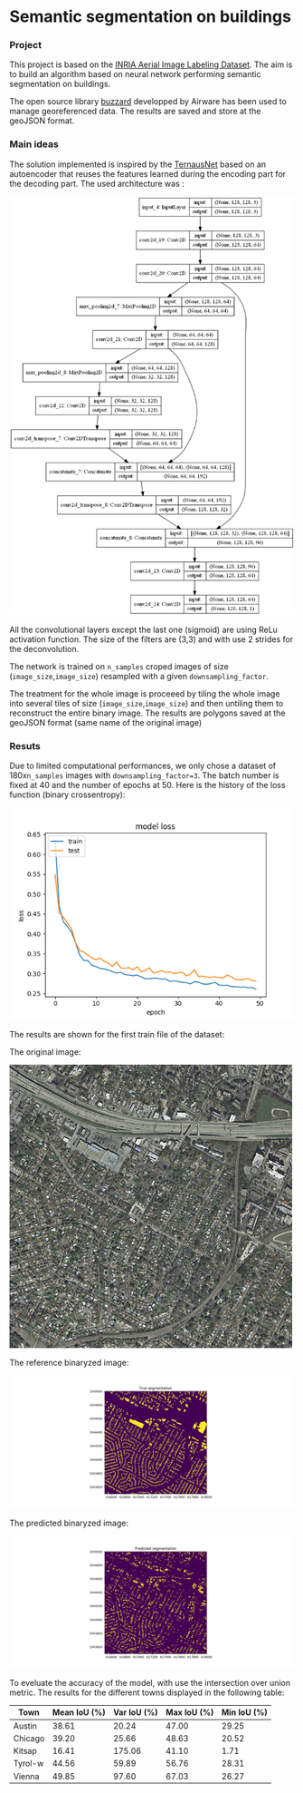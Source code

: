# Semantic segmentation on buildings

### Project 

This project is based on the [INRIA Aerial Image Labeling Dataset](https://project.inria.fr/aerialimagelabeling/).
The aim is to build an algorithm based on neural network performing semantic segmentation on buildings.

The open source library [buzzard](https://github.com/airware/buzzard/) developped by Airware has been used to manage georeferenced data. 
The results are saved and store at the geoJSON format.

### Main ideas

The solution implemented is inspired by the [TernausNet](https://arxiv.org/abs/1801.05746) based on an autoencoder that reuses the features learned during the encoding part for the decoding part.
The used architecture was :

![](Results/model_display.png)

All the convolutional layers except the last one (sigmoid) are using ReLu activation function. The size of the filters are (3,3) and with use 2 strides for the deconvolution.

The network is trained on `n_samples` croped images of size (`image_size`,`image_size`) resampled with a given `downsampling_factor`.

The treatment for the whole image is proceeed by tiling the whole image into several tiles of size (`image_size`,`image_size`) and then untiling them to reconstruct the entire binary image.
The results are polygons saved at the geoJSON format (same name of the original image)


### Resuts

Due to limited computational performances, we only chose a dataset of 180x`n_samples` images with `downsampling_factor=3`. The batch number is fixed at 40 and the number of epochs at 50.
Here is the history of the loss function (binary crossentropy):

![loss](Results/history_loss.png)

The results are shown for the first train file of the dataset:

The original image:

![image](Results/austin1.png)

The reference binaryzed image:

![ref bin](Results/true_segmentation.png)

The predicted binaryzed image:

![predicted bin](Results/predicted_segmentation.png)

To eveluate the accuracy of the model, with use the intersection over union metric.
The results for the different towns displayed in the following table:

| Town    | Mean IoU (%) | Var IoU (%) | Max IoU (%) | Min IoU (%) |
|---------|--------------|-------------|-------------|-------------|
| Austin  | 38.61        | 20.24       | 47.00       | 29.25       |
| Chicago | 39.20        | 25.66       | 48.63       | 20.52       |
| Kitsap  | 16.41        | 175.06      | 41.10       | 1.71        |
| Tyrol-w | 44.56        | 59.89       | 56.76       | 28.31       |
| Vienna  | 49.85        | 97.60       | 67.03       | 26.27       |




